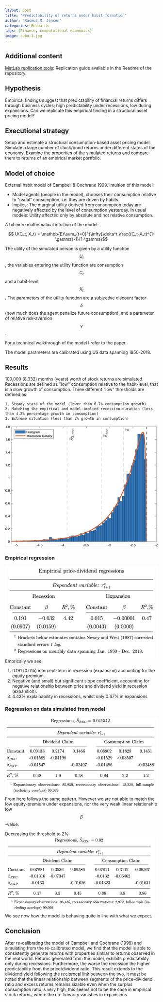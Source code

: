 ```yaml
---
layout: post
title: "Predictability of returns under habit-formation"
author: "Rasmus M. Jensen"
categories: Research
tags: [Finance, computational economics]
image: cuba-1.jpg
---
```

## Additional content
[MatLab replication tools](https://github.com/RasmusJensen96/Habit-Models-Advanced-Asset-Pricing): Replication guide available in the Readme of the repository.

## Hypothesis
Empirical findings suggest that predictability of financial returns differs through business cycles; high predictability under recessions, low during expansions. Can we replicate this empirical finding in a structural asset pricing model?

## Executional strategy
Setup and estimate a structural consumption-based asset pricing model. Simulate a large number of stock/bond returns under different states of the economy. Examine the properties of the simulated returns and compare them to returns of an empirical market portfolio.

## Model of choice
External habit model of Campbell & Cochrane 1999. Intuition of this model:
  - Model agents (people in the model), chooses their consumption relative to "usual" consumption, i.e. they are driven by habits.
  - Implies: The marginal utility derived from consumption today are negatively affected by the level of consumption yesterday.
In usual models: Utility affected only by absolute and not relative consumption.

A bit more mathematical intuition of the model:

$$ U(C_t, X_t) = \mathbb{E}\sum_{t=0}^{\infty}\delta^t \frac{(C_t-X_t)^{1-\gamma}-1}{1-\gamma}$$

The utility of the simulated person is given by a utility function $$U_t$$, the variables entering the utility function are consumption $$C_t$$ and a habit-level $$X_t$$. The parameters of the utility function are a subjective discount factor $$\delta$$ (how much does the agent penalize future consumption), and a parameter of relative risk-aversion $$\gamma$$.

For a technical walkthrough of the model I refer to the paper.

The model parameters are calibrated using US data spanning 1950-2018.

## Results
100,000 (8,332) months (years) worth of stock returns are simulated. Recessions are defined as "low" consumption relative to the habit-level, that is a slow growth of consumption. Three different "low" thresholds are defined as:

    1. Steady state of the model (lower than 6.7% consumption growth)
    2. Matching the empirical and model-implied recession-duration (less than 4.2% percentage growth in consumption)
    3. Extreme situation (less than 2% growth in consumption)

![Histogram of surplus consumption](../assets/img/DistributionS_t.jpeg)

### Empirical regression

![Empirical regression](../assets/img/EmpPDreg.jpeg)
Emprically we see:
1. 0.191 (0.015) intercept-term in recession (expansion) accounting for the equity premium.
2. Negative (and small) but significant slope coefficient, accounting for negative relationship between price and dividend yield in recession (expansion).
3. 4.42% explainability in recessions, whilst only 0.47% in expansions

### Regression on data simulated from model
![Simulated regression](../assets/img/SimPDreg.jpeg)
From here follows the same pattern. However we are not able to match the low equity-premium under expansions, nor the very weak linear relationship low $$\beta$$-value.

Decreasing the threshold to 2%:
![Simulated regression LT](../assets/img/SimPDLTreg.jpeg)
We see now how the model is behaving quite in line with what we expect.

## Conclusion
After re-calibrating the model of Campbell and Cochrane (1999) and simulating from the re-calibrated model, we find that the model is able to consistently generate returns with properties similar to returns observed in the real world. Returns generated from the model, exhibits predictability only during recessions. Furthermore, the worse the recession the higher predictability from the price/dividend ratio. This result extends to the dividend yield following the reciprocal link between the two. It must be noted that the linear relationship between segments of the price-dividend ratio and excess returns remains sizable even when the surplus consumption ratio is very high, this seems not to be the case in empirical stock returns, where the co- linearity vanishes in expansions.
